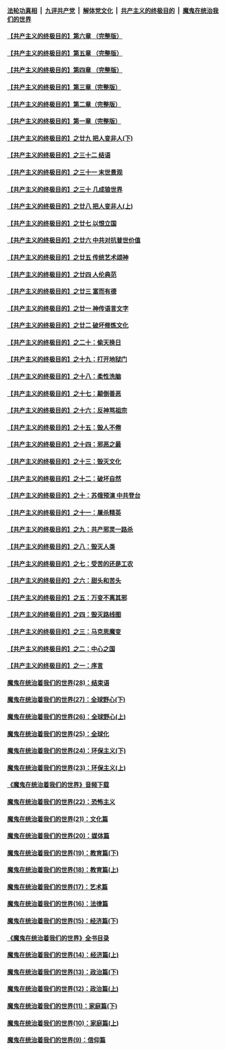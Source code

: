 

####  [法轮功真相](../../../../basic/blob/master/README.md?t=05100401) &nbsp;|&nbsp; [九评共产党](../../../../9ping.md/blob/master/README.md?t=05100401) &nbsp;|&nbsp; [解体党文化](../../../../jtdwh.md/blob/master/README.md?t=05100401)  &nbsp;|&nbsp; [共产主义的终极目的](../../../../gczydzjmd.md/blob/master/README.md?t=05100401) &nbsp;|&nbsp; [魔鬼在统治我们的世界](../../../../mgztzwmdsj.md/blob/master/README.md?t=05100401) 

#### [【共产主义的终极目的】第六章 （完整版）](../pages/nsc422/n11428913.md?t=05100401) 

#### [【共产主义的终极目的】第五章 （完整版）](../pages/nsc422/n11428912.md?t=05100401) 

#### [【共产主义的终极目的】第四章 （完整版）](../pages/nsc422/n11428907.md?t=05100401) 

#### [【共产主义的终极目的】第三章（完整版）](../pages/nsc422/n11428848.md?t=05100401) 

#### [【共产主义的终极目的】第二章（完整版）](../pages/nsc422/n11428831.md?t=05100401) 

#### [【共产主义的终极目的】第一章（完整版）](../pages/nsc422/n11417651.md?t=05100401) 

#### [【共产主义的终极目的】之廿九 把人变非人(下)](../pages/nsc422/n11344140.md?t=05100401) 

#### [【共产主义的终极目的】之三十二 结语](../pages/nsc422/n11360535.md?t=05100401) 

#### [【共产主义的终极目的】之三十一 末世景观](../pages/nsc422/n11351129.md?t=05100401) 

#### [【共产主义的终极目的】之三十 几成狼世界](../pages/nsc422/n11348280.md?t=05100401) 

#### [【共产主义的终极目的】之廿八 把人变非人(上)](../pages/nsc422/n11340492.md?t=05100401) 

#### [【共产主义的终极目的】之廿七 以恨立国](../pages/nsc422/n11336944.md?t=05100401) 

#### [【共产主义的终极目的】之廿六 中共对抗普世价值](../pages/nsc422/n11324785.md?t=05100401) 

#### [【共产主义的终极目的】之廿五 传统艺术颂神](../pages/nsc422/n11296396.md?t=05100401) 

#### [【共产主义的终极目的】之廿四 人伦典范](../pages/nsc422/n11296397.md?t=05100401) 

#### [【共产主义的终极目的】之廿三 富而有德](../pages/nsc422/n11283598.md?t=05100401) 

#### [【共产主义的终极目的】之廿一 神传语言文字](../pages/nsc422/n11263265.md?t=05100401) 

#### [【共产主义的终极目的】之廿二 破坏修炼文化](../pages/nsc422/n11245728.md?t=05100401) 

#### [【共产主义的终极目的】之二十：偷天换日](../pages/nsc422/n11238846.md?t=05100401) 

#### [【共产主义的终极目的】之十九：打开地狱门](../pages/nsc422/n11206376.md?t=05100401) 

#### [【共产主义的终极目的】之十八：柔性洗脑](../pages/nsc422/n11199994.md?t=05100401) 

#### [【共产主义的终极目的】之十七：颠倒善恶](../pages/nsc422/n11179782.md?t=05100401) 

#### [【共产主义的终极目的】之十六：反神骂祖宗](../pages/nsc422/n11166798.md?t=05100401) 

#### [【共产主义的终极目的】之十五：毁人不倦](../pages/nsc422/n11166792.md?t=05100401) 

#### [【共产主义的终极目的】之十四：邪恶之最](../pages/nsc422/n11150249.md?t=05100401) 

#### [【共产主义的终极目的】之十三：毁灭文化](../pages/nsc422/n11135227.md?t=05100401) 

#### [【共产主义的终极目的】之十二：破坏自然](../pages/nsc422/n11135214.md?t=05100401) 

#### [【共产主义的终极目的】之十：苏俄预演 中共登台](../pages/nsc422/n11118424.md?t=05100401) 

#### [【共产主义的终极目的】之十一：屠杀精英](../pages/nsc422/n11118442.md?t=05100401) 

#### [【共产主义的终极目的】之九：共产邪灵一路杀](../pages/nsc422/n11114139.md?t=05100401) 

#### [【共产主义的终极目的】之八：毁灭人类](../pages/nsc422/n11108503.md?t=05100401) 

#### [【共产主义的终极目的】之七：受苦的还是工农](../pages/nsc422/n11101809.md?t=05100401) 

#### [【共产主义的终极目的】之六：甜头和苦头](../pages/nsc422/n11096971.md?t=05100401) 

#### [【共产主义的终极目的】之五：万变不离其邪](../pages/nsc422/n11091285.md?t=05100401) 

#### [【共产主义的终极目的】之四：毁灭路线图](../pages/nsc422/n11086284.md?t=05100401) 

#### [【共产主义的终极目的】之三：马克思魔变](../pages/nsc422/n11061941.md?t=05100401) 

#### [【共产主义的终极目的】之二：中心之国](../pages/nsc422/n11047728.md?t=05100401) 

#### [【共产主义的终极目的】之一：序言](../pages/nsc422/n11086077.md?t=05100401) 

#### [魔鬼在统治着我们的世界(28)：结束语](../pages/nsc422/n10936246.md?t=05100401) 

#### [魔鬼在统治着我们的世界(27)：全球野心(下)](../pages/nsc422/n10928319.md?t=05100401) 

#### [魔鬼在统治着我们的世界(26)：全球野心(上)](../pages/nsc422/n10900318.md?t=05100401) 

#### [魔鬼在统治着我们的世界(25)：全球化](../pages/nsc422/n10788205.md?t=05100401) 

#### [魔鬼在统治着我们的世界(24)：环保主义(下)](../pages/nsc422/n10695307.md?t=05100401) 

#### [魔鬼在统治着我们的世界(23)：环保主义(上)](../pages/nsc422/n10688613.md?t=05100401) 

#### [《魔鬼在统治着我们的世界》音频下载](../pages/nsc422/n10635553.md?t=05100401) 

#### [魔鬼在统治着我们的世界(22)：恐怖主义](../pages/nsc422/n10614727.md?t=05100401) 

#### [魔鬼在统治着我们的世界(21)：文化篇](../pages/nsc422/n10597706.md?t=05100401) 

#### [魔鬼在统治着我们的世界(20)：媒体篇](../pages/nsc422/n10586579.md?t=05100401) 

#### [魔鬼在统治着我们的世界(19)：教育篇(下)](../pages/nsc422/n10564808.md?t=05100401) 

#### [魔鬼在统治着我们的世界(18)：教育篇(上)](../pages/nsc422/n10526970.md?t=05100401) 

#### [魔鬼在统治着我们的世界(17)：艺术篇](../pages/nsc422/n10499093.md?t=05100401) 

#### [魔鬼在统治着我们的世界(16)：法律篇](../pages/nsc422/n10485969.md?t=05100401) 

#### [魔鬼在统治着我们的世界(15)：经济篇(下)](../pages/nsc422/n10469975.md?t=05100401) 

#### [《魔鬼在统治着我们的世界》全书目录](../pages/nsc422/n10464261.md?t=05100401) 

#### [魔鬼在统治着我们的世界(14)：经济篇(上)](../pages/nsc422/n10457370.md?t=05100401) 

#### [魔鬼在统治着我们的世界(13)：政治篇(下)](../pages/nsc422/n10448270.md?t=05100401) 

#### [魔鬼在统治着我们的世界(12)：政治篇(上)](../pages/nsc422/n10444576.md?t=05100401) 

#### [魔鬼在统治着我们的世界(11)：家庭篇(下)](../pages/nsc422/n10440961.md?t=05100401) 

#### [魔鬼在统治着我们的世界(10)：家庭篇(上)](../pages/nsc422/n10435448.md?t=05100401) 

#### [魔鬼在统治着我们的世界(9)：信仰篇](../pages/nsc422/n10432159.md?t=05100401) 

